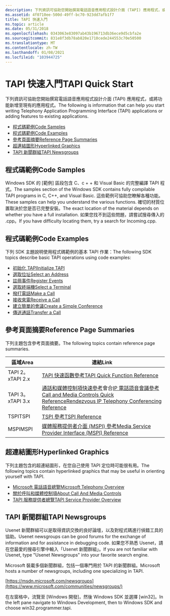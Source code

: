 ```yaml
---
description: 下列資訊可協助您開始撰寫電話語音應用程式設計介面 (TAPI) 應用程式，或將功能新增至現有的應用程式。
ms.assetid: 4f0710ee-500d-49ff-bc70-923dd7afb1f7
title: TAPI 快速入門
ms.topic: article
ms.date: 05/31/2018
ms.openlocfilehash: 0343063e83097ab43b196713db36ece9d5cbfa2e
ms.sourcegitcommit: 831e8f3db78ab820e1710cede244553c70e50500
ms.translationtype: MT
ms.contentlocale: zh-TW
ms.lasthandoff: 01/08/2021
ms.locfileid: "103944725"
---
```

# <a name="tapi-quick-start"></a><span data-ttu-id="0ca75-103">TAPI 快速入門</span><span class="sxs-lookup"><span data-stu-id="0ca75-103">TAPI Quick Start</span></span>

<span data-ttu-id="0ca75-104">下列資訊可協助您開始撰寫電話語音應用程式設計介面 (TAPI) 應用程式，或將功能新增至現有的應用程式。</span><span class="sxs-lookup"><span data-stu-id="0ca75-104">The following is information that can help you start writing Telephony Application Programming Interface (TAPI) applications or adding features to existing applications.</span></span>

-   [<span data-ttu-id="0ca75-105">程式碼範例</span><span class="sxs-lookup"><span data-stu-id="0ca75-105">Code Samples</span></span>](#code-samples)
-   [<span data-ttu-id="0ca75-106">程式碼範例</span><span class="sxs-lookup"><span data-stu-id="0ca75-106">Code Examples</span></span>](#code-examples)
-   [<span data-ttu-id="0ca75-107">參考頁面摘要</span><span class="sxs-lookup"><span data-stu-id="0ca75-107">Reference Page Summaries</span></span>](#reference-page-summaries)
-   [<span data-ttu-id="0ca75-108">超連結圖形</span><span class="sxs-lookup"><span data-stu-id="0ca75-108">Hyperlinked Graphics</span></span>](#hyperlinked-graphics)
-   [<span data-ttu-id="0ca75-109">TAPI 新聞群組</span><span class="sxs-lookup"><span data-stu-id="0ca75-109">TAPI Newsgroups</span></span>](#tapi-newsgroups)

## <a name="code-samples"></a><span data-ttu-id="0ca75-110">程式碼範例</span><span class="sxs-lookup"><span data-stu-id="0ca75-110">Code Samples</span></span>

<span data-ttu-id="0ca75-111">Windows SDK 的 [範例] 區段包含 C、c + + 和 Visual Basic 的完整編譯 TAPI 程式。</span><span class="sxs-lookup"><span data-stu-id="0ca75-111">The samples section of the Windows SDK contains fully compilable TAPI programs in C, C++, and Visual Basic.</span></span> <span data-ttu-id="0ca75-112">這些範例可協助您瞭解各種功能。</span><span class="sxs-lookup"><span data-stu-id="0ca75-112">These samples can help you understand the various functions.</span></span> <span data-ttu-id="0ca75-113">確切的材質位置取決於您是否已完整安裝。</span><span class="sxs-lookup"><span data-stu-id="0ca75-113">The exact location of the material depends on whether you have a full installation.</span></span> <span data-ttu-id="0ca75-114">如果您找不到這些問題，請嘗試搜尋傳入的 .cpp。</span><span class="sxs-lookup"><span data-stu-id="0ca75-114">If you have difficulty locating them, try a search for Incoming.cpp.</span></span>

## <a name="code-examples"></a><span data-ttu-id="0ca75-115">程式碼範例</span><span class="sxs-lookup"><span data-stu-id="0ca75-115">Code Examples</span></span>

<span data-ttu-id="0ca75-116">下列 SDK 主題說明使用程式碼範例的基本 TAPI 作業：</span><span class="sxs-lookup"><span data-stu-id="0ca75-116">The following SDK topics describe basic TAPI operations using code examples:</span></span>

-   [<span data-ttu-id="0ca75-117">初始化 TAPI</span><span class="sxs-lookup"><span data-stu-id="0ca75-117">Initialize TAPI</span></span>](initialize-tapi.md)
-   [<span data-ttu-id="0ca75-118">選取位址</span><span class="sxs-lookup"><span data-stu-id="0ca75-118">Select an Address</span></span>](select-an-address.md)
-   [<span data-ttu-id="0ca75-119">註冊事件</span><span class="sxs-lookup"><span data-stu-id="0ca75-119">Register Events</span></span>](register-events.md)
-   [<span data-ttu-id="0ca75-120">選取終端機</span><span class="sxs-lookup"><span data-stu-id="0ca75-120">Select a Terminal</span></span>](select-a-terminal.md)
-   [<span data-ttu-id="0ca75-121">撥打電話</span><span class="sxs-lookup"><span data-stu-id="0ca75-121">Make a Call</span></span>](make-a-call.md)
-   [<span data-ttu-id="0ca75-122">接收來電</span><span class="sxs-lookup"><span data-stu-id="0ca75-122">Receive a Call</span></span>](receive-a-call.md)
-   [<span data-ttu-id="0ca75-123">建立簡單的會議</span><span class="sxs-lookup"><span data-stu-id="0ca75-123">Create a Simple Conference</span></span>](create-a-simple-conference.md)
-   [<span data-ttu-id="0ca75-124">傳送通話</span><span class="sxs-lookup"><span data-stu-id="0ca75-124">Transfer a Call</span></span>](transfer-a-call.md)

## <a name="reference-page-summaries"></a><span data-ttu-id="0ca75-125">參考頁面摘要</span><span class="sxs-lookup"><span data-stu-id="0ca75-125">Reference Page Summaries</span></span>

<span data-ttu-id="0ca75-126">下列主題包含參考頁面摘要。</span><span class="sxs-lookup"><span data-stu-id="0ca75-126">The following topics contain reference page summaries.</span></span>



| <span data-ttu-id="0ca75-127">區域</span><span class="sxs-lookup"><span data-stu-id="0ca75-127">Area</span></span>     | <span data-ttu-id="0ca75-128">連結</span><span class="sxs-lookup"><span data-stu-id="0ca75-128">Link</span></span>                                                                                                                                                                                                  |
|----------|-------------------------------------------------------------------------------------------------------------------------------------------------------------------------------------------------------|
| <span data-ttu-id="0ca75-129">TAPI 2。x</span><span class="sxs-lookup"><span data-stu-id="0ca75-129">TAPI 2.x</span></span> | [<span data-ttu-id="0ca75-130">TAPI 快速函數參考</span><span class="sxs-lookup"><span data-stu-id="0ca75-130">TAPI Quick Function Reference</span></span>](./tapi-quick-function-reference.md)                                                                                                                           |
| <span data-ttu-id="0ca75-131">TAPI 3。x</span><span class="sxs-lookup"><span data-stu-id="0ca75-131">TAPI 3.x</span></span> | <span data-ttu-id="0ca75-132">[通話和媒體控制項快速參考](call-and-media-controls-quick-reference.md)會合[IP 電話語音會議參考](rendezvous-ip-telephony-conferencing-reference.md)</span><span class="sxs-lookup"><span data-stu-id="0ca75-132">[Call and Media Controls Quick Reference](call-and-media-controls-quick-reference.md)[Rendezvous IP Telephony Conferencing Reference](rendezvous-ip-telephony-conferencing-reference.md)</span></span><br/> |
| <span data-ttu-id="0ca75-133">TSPI</span><span class="sxs-lookup"><span data-stu-id="0ca75-133">TSPI</span></span>     | [<span data-ttu-id="0ca75-134">TSPI 參考</span><span class="sxs-lookup"><span data-stu-id="0ca75-134">TSPI Reference</span></span>](./tspi-reference.md)                                                                                                                                                          |
| <span data-ttu-id="0ca75-135">MSPI</span><span class="sxs-lookup"><span data-stu-id="0ca75-135">MSPI</span></span>     | [<span data-ttu-id="0ca75-136">媒體服務提供者介面 (MSPI) 參考</span><span class="sxs-lookup"><span data-stu-id="0ca75-136">Media Service Provider Interface (MSPI) Reference</span></span>](media-service-provider-interface-mspi-reference.md)                                                                                              |



 

## <a name="hyperlinked-graphics"></a><span data-ttu-id="0ca75-137">超連結圖形</span><span class="sxs-lookup"><span data-stu-id="0ca75-137">Hyperlinked Graphics</span></span>

<span data-ttu-id="0ca75-138">下列主題包含的超連結圖形，在您自己使用 TAPI 定位時可能很有用。</span><span class="sxs-lookup"><span data-stu-id="0ca75-138">The following topics contain hyperlinked graphics that may be useful in orienting yourself with TAPI.</span></span>

-   [<span data-ttu-id="0ca75-139">Microsoft 電話語音總覽</span><span class="sxs-lookup"><span data-stu-id="0ca75-139">Microsoft Telephony Overview</span></span>](microsoft-telephony-overview.md)
-   [<span data-ttu-id="0ca75-140">關於呼叫和媒體控制項</span><span class="sxs-lookup"><span data-stu-id="0ca75-140">About Call And Media Controls</span></span>](about-call-and-media-controls.md)
-   [<span data-ttu-id="0ca75-141">TAPI 服務提供者總覽</span><span class="sxs-lookup"><span data-stu-id="0ca75-141">TAPI Service Provider Overview</span></span>](./tapi-service-provider-overview.md)

## <a name="tapi-newsgroups"></a><span data-ttu-id="0ca75-142">TAPI 新聞群組</span><span class="sxs-lookup"><span data-stu-id="0ca75-142">TAPI Newsgroups</span></span>

<span data-ttu-id="0ca75-143">Usenet 新聞群組可以是取得資訊交換的良好論壇，以及對程式碼進行偵錯工具的協助。</span><span class="sxs-lookup"><span data-stu-id="0ca75-143">Usenet newsgroups can be good forums for the exchange of information and for assistance in debugging code.</span></span> <span data-ttu-id="0ca75-144">如果您不熟悉 Usenet，請在您最愛的搜尋引擎中輸入「Usenet 新聞群組」。</span><span class="sxs-lookup"><span data-stu-id="0ca75-144">If you are not familiar with Usenet, type "Usenet Newsgroups" into your favorite search engine.</span></span>

<span data-ttu-id="0ca75-145">Microsoft 裝載多個新聞群組，包括一個專門用於 TAPI 的新聞群組。</span><span class="sxs-lookup"><span data-stu-id="0ca75-145">Microsoft hosts a number of newsgroups, including one specializing in TAPI.</span></span>

[https://msdn.microsoft.com/newsgroups](https://www.microsoft.com/communities/newsgroups/)

<span data-ttu-id="0ca75-146">在左窗格中，流覽至 [Windows 開發]，然後 Windows SDK 並選擇 [win32]。</span><span class="sxs-lookup"><span data-stu-id="0ca75-146">In the left pane navigate to Windows Development, then to Windows SDK and choose win32.programmer.tapi.</span></span>

 

